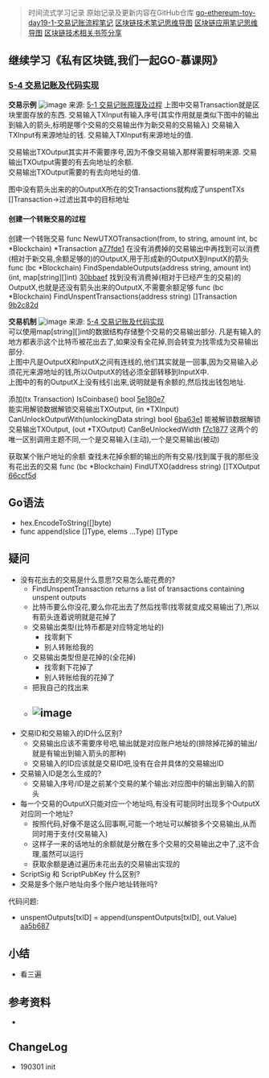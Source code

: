 > 时间流式学习记录
> 原始记录及更新内容在GitHub仓库 [go-ethereum-toy-day19-1-交易记账流程笔记](https://github.com/chaozding/go-ethereum-toy/blob/master/docs/go-ethereum-toy-day19-1-transaction-accounting-process.md)
> [区块链技术笔记思维导图](https://www.processon.com/mindmap/5c623ed8e4b08a7683be4178)
> [区块链应用笔记思维导图](https://www.processon.com/view/link/5c7a0699e4b0628e820ab8a2)
> [区块链技术相关书签分享](https://www.gettoby.com/p/swgw7g8sayvw)

[](https://github.com/chaozding/go-ethereum-toy/commit/)

## 继续学习《私有区块链,我们一起GO-慕课网》
### [5-4 交易记账及代码实现](https://www.imooc.com/video/17561)
**交易示例**
![image](https://user-images.githubusercontent.com/16435896/53558549-2b9d6280-3b83-11e9-865a-bdfebd846d07.png)
来源: [5-1 交易记账原理及过程]()
上图中交易Transaction就是区块里面存放的东西.
交易输入TXInput有输入序号(其实作用就是类似下图中的输出到输入的箭头,标明是哪个交易的交易输出作为新交易的交易输入)
交易输入TXInput有来源地址的钱.
交易输入TXInput有来源地址的值.

交易输出TXOutput其实并不需要序号,因为不像交易输入那样需要标明来源.
交易输出TXOutput需要的有去向地址的余额.  
交易输出TXOutput需要的有去向地址的值.  

图中没有箭头出来的的OutputX所在的交Transactions就构成了unspentTXs []Transaction->过滤出其中的目标地址  

#### 创建一个转账交易的过程
创建一个转账交易 func NewUTXOTransaction(from, to string, amount int, bc *Blockchain) *Transaction [a77fde1](https://github.com/chaozding/go-ethereum-toy/commit/a77fde1c1e9a060df8b00ae630b2b8c6adfc42bc)
在没有消费掉的交易输出中再找到可以消费(相对于新交易,余额足够的)的OutputX,用于形成新的OutputX到InputX的箭头 func (bc *Blockchain) FindSpendableOutputs(address string, amount int) (int, map[string][]int) [30bbaef](https://github.com/chaozding/go-ethereum-toy/commit/30bbaefe7636119f7006c4b01172471ae9cc2187)
找到没有消费掉(相对于已经产生的交易)的OutputX,也就是还没有箭头出来的OutputX,不需要余额足够 func (bc *Blockchain) FindUnspentTransactions(address string) []Transaction [9b2c82d](https://github.com/chaozding/go-ethereum-toy/commit/9b2c82d549edb7eae4d18688c83454f9ece207f4)

**交易机制**
![image](https://user-images.githubusercontent.com/16435896/54068038-bc122c00-4282-11e9-91bf-819d3c022018.png)
来源: [5-4 交易记账及代码实现](https://www.imooc.com/video/17561)  
可以使用map[string][]int的数据结构存储整个交易的交易输出部分.
凡是有输入的地方都表示这个比特币被花出去了,如果没有全花掉,则会转变为找零成为交易输出部分.  
上图中凡是OutputX和InputX之间有连线的,他们其实就是一回事,因为交易输入必须花光来源地址的钱,所以OutputX的钱必须全部转移到InputX中.  
上图中的有的OutputX上没有线引出来,说明就是有余额的,然后找出钱包地址. 

添加(tx Transaction) IsCoinbase() bool [5e180e7](https://github.com/chaozding/go-ethereum-toy/commit/5e180e756325597301c80843f2b82b892e931cb5)  
能实用解锁数据解锁交易输出TXOutput, (in *TXInput) CanUnlockOutputWith(unlockingData string) bool [6ba63e1](https://github.com/chaozding/go-ethereum-toy/commit/6ba63e13ec3fe0fbd5275f31130c78147b678226)
能被解锁数据解锁交易输出TXOutput, (out *TXOutput) CanBeUnlockedWidth [f7c1877](https://github.com/chaozding/go-ethereum-toy/commit/f7c1877540133f8ae2ad7b16f730a07fc9296867)
这两个的唯一区别调用主题不同,一个是交易输入(主动),一个是交易输出(被动)

获取某个账户地址的余额
查找未花掉余额的输出的所有交易/找到属于我的那些没有花出去的交易 func (bc *Blockchain) FindUTXO(address string) []TXOutput [66ccf5d](https://github.com/chaozding/go-ethereum-toy/commit/66ccf5d7b94f463a5a8075ac91886c83f295eb78)
## Go语法
- hex.EncodeToString([]byte) 
- func append(slice []Type, elems ...Type) []Type

## 疑问
- 没有花出去的交易是什么意思?交易怎么能花费的?
  - FindUnspentTransaction returns a list of transactions containing unspent outputs
  - 比特币要么你没花,要么你花出去了然后找零(找零就变成交易输出了),所以有箭头连着说明就是花掉了
  - 交易输出类型(比特币都是对应特定地址的)
    - 找零剩下
    - 别人转账给我的
  - 交易输出类型但是花掉的(全花掉)
    - 找零剩下花掉了
    - 别人转账给我的花掉了
  - 把我自己的找出来
  - ![image](https://user-images.githubusercontent.com/16435896/54044054-048d0380-4209-11e9-9798-c4a21dd3b33a.png)
    - 
- 交易ID和交易输入的ID什么区别?
  - 交易输出应该不需要序号吧,输出就是对应账户地址的(排除掉花掉的输出/就是有输出到输入箭头的那种)
  - 交易输入的ID应该就是交易ID吧,没有在合并具体的交易输出ID
- 交易输入ID是怎么生成的?
  - 交易输入序号/ID是之前某个交易的某个输出:对应图中的输出到输入的箭头
- 每一个交易的OutputX只能对应一个地址吗,有没有可能同时出现多个OutputX对应同一个地址?
  - 按照代码,好像不是这么回事啊,可能一个地址可以解锁多个交易输出,从而同时用于支付(交易输入)
  - 这样子一来的话地址的余额就是分散在多个交易的交易输出之中了,这不合理,虽然可以运行
  - 获取余额是通过遍历未花出去的交易输出实现的
- ScriptSig 和 ScriptPubKey 什么区别?
- 交易是多个账户地址向多个账户地址转账吗?

代码问题:
- unspentOutputs[txID] = append(unspentOutputs[txID], out.Value) [aa5b687](https://github.com/chaozding/go-ethereum-toy/commit/aa5b6877bd790638061b3b323af3e47cd4611fa0)

## 小结
- 看三遍

## 参考资料
- 

## ChangeLog
- 190301 init